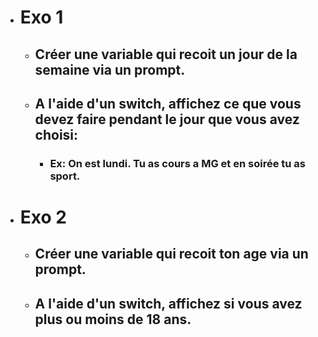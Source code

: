 - # Exo 1 
  - ## Créer une variable qui recoit un jour de la semaine via un prompt.
  - ## A l'aide d'un switch, affichez ce que vous devez faire pendant le jour que vous avez choisi:

    - ### Ex: On est lundi. Tu as cours a MG et en soirée tu as sport.

- # Exo 2 
  - ## Créer une variable qui recoit ton age via un prompt.
  - ## A l'aide d'un switch, affichez si vous avez plus ou moins de 18 ans.
